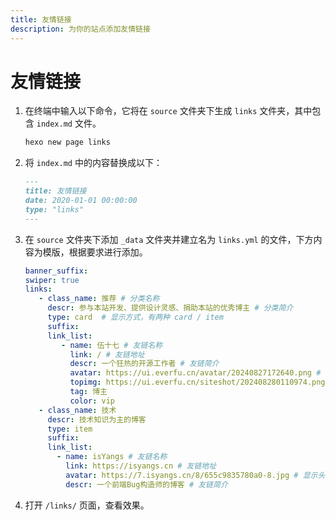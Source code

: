 ```yaml
---
title: 友情链接
description: 为你的站点添加友情链接
---
```


# 友情链接

1. 在终端中输入以下命令，它将在 `source` 文件夹下生成 `links` 文件夹，其中包含 `index.md` ​文件。
    ```bash
    hexo new page links
    ```
2. 将 `index.md` 中的内容替换成以下：
    ```markdown
    ---
    title: 友情链接
    date: 2020-01-01 00:00:00
    type: "links"
    ---
    ```
3. 在 `source` 文件夹下添加 `_data` 文件夹并建立名为 `links.yml` 的文件，下方内容为模版，根据要求进行添加。
    ```yaml
    banner_suffix: 
    swiper: true 
    links:
       - class_name: 推荐 # 分类名称
         descr: 参与本站开发、提供设计灵感、捐助本站的优秀博主 # 分类简介
         type: card  # 显示方式，有两种 card / item
         suffix: 
         link_list:
            - name: 伍十七 # 友链名称
              link: / # 友链地址
              descr: 一个狂热的开源工作者 # 友链简介
              avatar: https://ui.everfu.cn/avatar/20240827172640.png # 显示头像
              topimg: https://ui.everfu.cn/siteshot/202408280110974.png/siteshot # 如果是card模式下，将显示
              tag: 博主
              color: vip
       - class_name: 技术
         descr: 技术知识为主的博客
         type: item
         suffix: 
         link_list:
           - name: isYangs # 友链名称
             link: https://isyangs.cn # 友链地址
             avatar: https://7.isyangs.cn/8/655c9835780a0-8.jpg # 显示头像
             descr: 一个前端Bug构造师的博客 # 友链简介
    ```
4. 打开 `/links/` 页面，查看效果。
